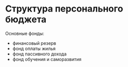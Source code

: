 # Структура персонального бюджета

Основные фонды:
- финансовый резерв
- фонд оплаты жилья
- фонд пассивного дохода 
- фонд обучения и саморазвития 